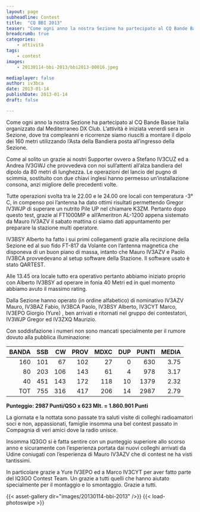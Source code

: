 ```yaml
---
layout: page
subheadline: Contest
title:  "CQ BBI 2013"
teaser: "Come ogni anno la nostra Sezione ha partecipato al CQ Bande Basse Italia organizzato dal Mediterraneo DX Club."
breadcrumb: true
categories:
    - attività
tags:
    - contest
images:
    - 20130114-bbi-2013/bbi2013-00016.jpeg

mediaplayer: false
author: iv3bca
date: 2013-01-14
publishDate: 2013-01-14
draft: false

---
```


Come ogni anno la nostra Sezione ha partecipato al CQ Bande Basse Italia organizzato dal Mediterraneo DX Club. 
L’attività è iniziata venerdì sera in Sezione, dove tra compleanni e ricorrenze siamo riusciti a montare il dipolo dei 
160 metri utilizzando l’Asta della Bandiera posta all’ingresso della Sezione.

Come al solito un grazie ai nostri Supporter ovvero a Stefano IV3CUZ ed a Andrea IV3GWJ che provvedeva con noi sull’attenti 
all’alza bandiera del dipolo da 80 metri di lunghezza. Le operazioni del lancio del pugno di scimmia, sostituito con due 
chiavi inglesi hanno permesso un’installazione consona, anzi migliore delle precedenti volte.

Tutte operazioni svolta tra le 22.00 e le 24.00 ore locali con temperatura -3° C, in compenso poi l’antenna ha dato 
ottimi risultati permettendo Gregor IV3WJP di superare un nutrito Pile UP nel chiamare K3ZM. Pertanto dopo questo test, 
grazie al FT1000MP e all’Ameritron AL-1200 appena sistemato da Mauro IV3AZV il sabato mattina ci siamo dati appuntamento 
per preparare la stazione multi operatore.

IV3BSY Alberto ha fatto i sui primi collegamenti grazie alla recinzione della Sezione ed al suo fido FT-817 da 
Volante con l’antenna magnetica che disponeva di un buon piano di massa, intanto che Mauro IV3AZV e Paolo IV3BCA 
provvedevano al setup software della Stazione. Il software usato è stato QARTEST.

Alle 13.45 ora locale tutto era operativo pertanto abbiamo iniziato proprio con Alberto IV3BSY ad operare in fonia 40 
Metri ed in quel momento abbiamo avuto il massimo rating.

Dalla Sezione hanno operato (in ordine alfabetico) di nominativo IV3AZV Mauro, IV3BAZ Fabio, IV3BCA Paolo, IV3BSY Alberto, 
IV3CYT Marco, IV3EPO Giorgio (Yure) , ben arrivati e ritornati nel gruppo dei contestatori, IV3WJP Gregor ed IV3ZXQ Maurizio.

Con soddisfazione i numeri non sono mancati specialmente per il rumore dovuto alla pubblica illuminazione:

| BANDA | SSB | CW  | PROV | MDXC | DUP | PUNTI | MEDIA |
| -----:| ---:| ---:| ----:| ----:| ---:| -----:| -----:|
| 160   | 101 | 67  | 102  | 27   | 0   | 630   | 3.75  |
| 80    | 203 | 106 | 143  | 61   | 4   | 978   | 3.17  |
| 40    | 451 | 143 | 172  | 118  | 10  | 1379  | 2.32  |
| TOT   | 755 | 316 | 417  | 206  | 14  | 2987  | 2.79  |

__Punteggio: 2987 Punti/QSO x 623 Mlt. = 1.860.901 Punti__

La giornata e la nottata sono passate tra saluti visite di colleghi radioamatori soci e non, appassionati, famiglie 
insomma una bel contest passato in Compagnia di veri amici dove la radio unisce.

Insomma IQ3GO si è fatta sentire con un punteggio superiore allo scorso anno e sicuramente con l’esperienza portata dai 
nuovi colleghi arrivati da Udine coniugati con l’esperienza di Mauro IV3AZV che di contest ne ha visti tantissimi.

In particolare grazie a Yure IV3EPO ed a Marco IV3CYT per aver fatto parte del IQ3GO Contest Team. Un grazie a tutti 
quelli che hanno aiutato specialmente per il montaggio e lo smontaggio. Grazie a tutti.
    
{{< asset-gallery dir="images/20130114-bbi-2013" />}}
{{< load-photoswipe >}}

